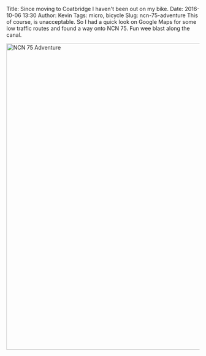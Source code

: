 Title: Since moving to Coatbridge I haven't been out on my bike.
Date: 2016-10-06 13:30
Author: Kevin
Tags: micro, bicycle
Slug: ncn-75-adventure
This of course, is unacceptable. So I had a quick look on Google Maps for some low traffic routes and found a way onto NCN 75. Fun wee blast along the canal.

<a data-flickr-embed="true"  href="https://www.flickr.com/photos/kevinisageek/albums/72157673555578012" title="NCN 75 Adventure"><img src="https://c6.staticflickr.com/6/5804/30150705525_62e9615ebe_c.jpg" width="600" height="800" alt="NCN 75 Adventure"></a><script async src="//embedr.flickr.com/assets/client-code.js" charset="utf-8"></script>